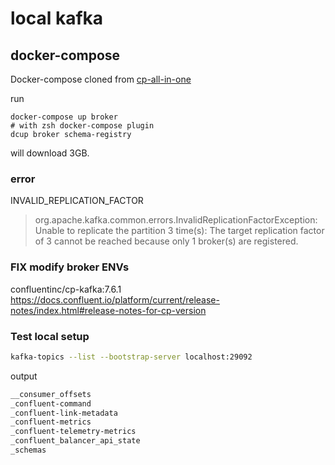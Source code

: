 # local kafka

## docker-compose
Docker-compose cloned from [cp-all-in-one](https://github.com/confluentinc/cp-all-in-one/tree/7.5.0-post/cp-all-in-one-kraft)

run
```shell
docker-compose up broker 
# with zsh docker-compose plugin
dcup broker schema-registry
```
will download 3GB.

### error
INVALID_REPLICATION_FACTOR
> org.apache.kafka.common.errors.InvalidReplicationFactorException: Unable to replicate the partition 3 time(s): The target replication factor of 3 cannot be reached because only 1 broker(s) are registered.

### FIX modify broker ENVs

confluentinc/cp-kafka:7.6.1
https://docs.confluent.io/platform/current/release-notes/index.html#release-notes-for-cp-version

### Test local setup
```sh
kafka-topics --list --bootstrap-server localhost:29092
```
output
```sh
__consumer_offsets
_confluent-command
_confluent-link-metadata
_confluent-metrics
_confluent-telemetry-metrics
_confluent_balancer_api_state
_schemas
```
